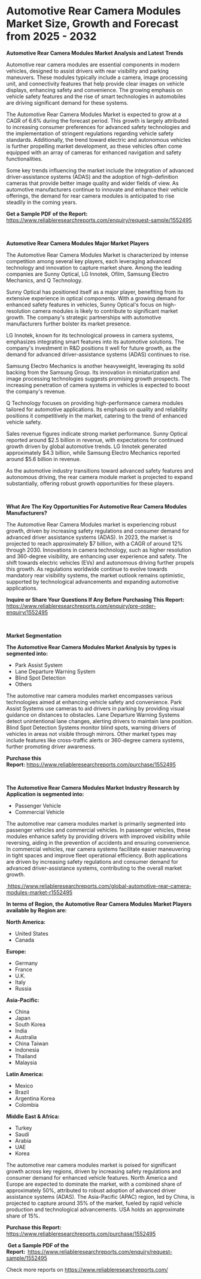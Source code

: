 <p><h1>Automotive Rear Camera Modules Market Size, Growth and Forecast from 2025 - 2032</h1></p><p><strong>Automotive Rear Camera Modules Market Analysis and Latest Trends</strong></p>
<p><p>Automotive rear camera modules are essential components in modern vehicles, designed to assist drivers with rear visibility and parking maneuvers. These modules typically include a camera, image processing unit, and connectivity features that help provide clear images on vehicle displays, enhancing safety and convenience. The growing emphasis on vehicle safety features and the rise of smart technologies in automobiles are driving significant demand for these systems.</p><p>The Automotive Rear Camera Modules Market is expected to grow at a CAGR of 6.6% during the forecast period. This growth is largely attributed to increasing consumer preferences for advanced safety technologies and the implementation of stringent regulations regarding vehicle safety standards. Additionally, the trend toward electric and autonomous vehicles is further propelling market development, as these vehicles often come equipped with an array of cameras for enhanced navigation and safety functionalities. </p><p>Some key trends influencing the market include the integration of advanced driver-assistance systems (ADAS) and the adoption of high-definition cameras that provide better image quality and wider fields of view. As automotive manufacturers continue to innovate and enhance their vehicle offerings, the demand for rear camera modules is anticipated to rise steadily in the coming years.</p></p>
<p><strong>Get a Sample PDF of the Report:&nbsp;</strong> <a href="https://www.reliableresearchreports.com/enquiry/request-sample/1552495?utm_campaign=3265&utm_medium=2&utm_source=Github&utm_content=ia&utm_term=30032025&utm_id=automotive-rear-camera-modules">https://www.reliableresearchreports.com/enquiry/request-sample/1552495</a></p>
<p>&nbsp;</p>
<p><strong>Automotive Rear Camera Modules Major Market Players</strong></p>
<p><p>The Automotive Rear Camera Modules Market is characterized by intense competition among several key players, each leveraging advanced technology and innovation to capture market share. Among the leading companies are Sunny Optical, LG Innotek, Ofilm, Samsung Electro Mechanics, and Q Technology.</p><p>Sunny Optical has positioned itself as a major player, benefiting from its extensive experience in optical components. With a growing demand for enhanced safety features in vehicles, Sunny Optical's focus on high-resolution camera modules is likely to contribute to significant market growth. The company's strategic partnerships with automotive manufacturers further bolster its market presence.</p><p>LG Innotek, known for its technological prowess in camera systems, emphasizes integrating smart features into its automotive solutions. The company's investment in R&D positions it well for future growth, as the demand for advanced driver-assistance systems (ADAS) continues to rise. </p><p>Samsung Electro Mechanics is another heavyweight, leveraging its solid backing from the Samsung Group. Its innovation in miniaturization and image processing technologies suggests promising growth prospects. The increasing penetration of camera systems in vehicles is expected to boost the company's revenue.</p><p>Q Technology focuses on providing high-performance camera modules tailored for automotive applications. Its emphasis on quality and reliability positions it competitively in the market, catering to the trend of enhanced vehicle safety.</p><p>Sales revenue figures indicate strong market performance. Sunny Optical reported around $2.5 billion in revenue, with expectations for continued growth driven by global automotive trends. LG Innotek generated approximately $4.3 billion, while Samsung Electro Mechanics reported around $5.6 billion in revenue.</p><p>As the automotive industry transitions toward advanced safety features and autonomous driving, the rear camera module market is projected to expand substantially, offering robust growth opportunities for these players.</p></p>
<p>&nbsp;</p>
<p><strong>What Are The Key Opportunities For Automotive Rear Camera Modules Manufacturers?</strong></p>
<p><p>The Automotive Rear Camera Modules market is experiencing robust growth, driven by increasing safety regulations and consumer demand for advanced driver assistance systems (ADAS). In 2023, the market is projected to reach approximately $7 billion, with a CAGR of around 12% through 2030. Innovations in camera technology, such as higher resolution and 360-degree visibility, are enhancing user experience and safety. The shift towards electric vehicles (EVs) and autonomous driving further propels this growth. As regulations worldwide continue to evolve towards mandatory rear visibility systems, the market outlook remains optimistic, supported by technological advancements and expanding automotive applications.</p></p>
<p><strong>Inquire or Share Your Questions If Any Before Purchasing This Report:</strong> <a href="https://www.reliableresearchreports.com/enquiry/pre-order-enquiry/1552495?utm_campaign=3265&utm_medium=2&utm_source=Github&utm_content=ia&utm_term=30032025&utm_id=automotive-rear-camera-modules">https://www.reliableresearchreports.com/enquiry/pre-order-enquiry/1552495</a></p>
<p>&nbsp;</p>
<p><strong>Market Segmentation</strong></p>
<p><strong>The Automotive Rear Camera Modules Market Analysis by types is segmented into:</strong></p>
<p><ul><li>Park Assist System</li><li>Lane Departure Warning System</li><li>Blind Spot Detection</li><li>Others</li></ul></p>
<p><p>The automotive rear camera modules market encompasses various technologies aimed at enhancing vehicle safety and convenience. Park Assist Systems use cameras to aid drivers in parking by providing visual guidance on distances to obstacles. Lane Departure Warning Systems detect unintentional lane changes, alerting drivers to maintain lane position. Blind Spot Detection Systems monitor blind spots, warning drivers of vehicles in areas not visible through mirrors. Other market types may include features like cross-traffic alerts or 360-degree camera systems, further promoting driver awareness.</p></p>
<p><strong>Purchase this Report:&nbsp;</strong><a href="https://www.reliableresearchreports.com/purchase/1552495?utm_campaign=3265&utm_medium=2&utm_source=Github&utm_content=ia&utm_term=30032025&utm_id=automotive-rear-camera-modules">https://www.reliableresearchreports.com/purchase/1552495</a></p>
<p>&nbsp;</p>
<p><strong>The Automotive Rear Camera Modules Market Industry Research by Application is segmented into:</strong></p>
<p><ul><li>Passenger Vehicle</li><li>Commercial Vehicle</li></ul></p>
<p><p>The automotive rear camera modules market is primarily segmented into passenger vehicles and commercial vehicles. In passenger vehicles, these modules enhance safety by providing drivers with improved visibility while reversing, aiding in the prevention of accidents and ensuring convenience. In commercial vehicles, rear camera systems facilitate easier maneuvering in tight spaces and improve fleet operational efficiency. Both applications are driven by increasing safety regulations and consumer demand for advanced driver-assistance systems, contributing to the overall market growth.</p></p>
<p><a href="https://www.reliableresearchreports.com/global-automotive-rear-camera-modules-market-r1552495?utm_campaign=3265&utm_medium=2&utm_source=Github&utm_content=ia&utm_term=30032025&utm_id=automotive-rear-camera-modules">&nbsp;https://www.reliableresearchreports.com/global-automotive-rear-camera-modules-market-r1552495</a></p>
<p><strong>In terms of Region, the Automotive Rear Camera Modules Market Players available by Region are:</strong></p>
<p>
    <p> <strong> North America: </strong>
        <ul>
            <li>United States</li>
            <li>Canada</li>
        </ul>
        </p> 
    <p> <strong> Europe: </strong>
        <ul>
            <li>Germany</li>
            <li>France</li>
            <li>U.K.</li>
            <li>Italy</li>
            <li>Russia</li>
        </ul>
        </p> 
    <p> <strong> Asia-Pacific: </strong>
        <ul>
            <li>China</li>
            <li>Japan</li>
            <li>South Korea</li>
            <li>India</li>
            <li>Australia</li>
            <li>China Taiwan</li>
            <li>Indonesia</li>
            <li>Thailand</li>
            <li>Malaysia</li>
        </ul>
        </p> 
    <p> <strong> Latin America: </strong>
        <ul>
            <li>Mexico</li>
            <li>Brazil</li>
            <li>Argentina Korea</li>
            <li>Colombia</li>
        </ul>
        </p> 
    <p> <strong> Middle East & Africa: </strong>
        <ul>
            <li>Turkey</li>
            <li>Saudi</li>
            <li>Arabia</li>
            <li>UAE</li>
            <li>Korea</li>
        </ul>
    </p>
    </p>
<p><p>The automotive rear camera modules market is poised for significant growth across key regions, driven by increasing safety regulations and consumer demand for enhanced vehicle features. North America and Europe are expected to dominate the market, with a combined share of approximately 50%, attributed to robust adoption of advanced driver assistance systems (ADAS). The Asia-Pacific (APAC) region, led by China, is projected to capture around 35% of the market, fueled by rapid vehicle production and technological advancements. USA holds an approximate share of 15%.</p></p>
<p><strong>Purchase this Report: </strong><a href="https://www.reliableresearchreports.com/purchase/1552495?utm_campaign=3265&utm_medium=2&utm_source=Github&utm_content=ia&utm_term=30032025&utm_id=automotive-rear-camera-modules">https://www.reliableresearchreports.com/purchase/1552495</a></p>
<p>&nbsp;<strong>Get a Sample PDF of the Report:&nbsp;&nbsp;</strong><a href="https://www.reliableresearchreports.com/enquiry/request-sample/1552495?utm_campaign=3265&utm_medium=2&utm_source=Github&utm_content=ia&utm_term=30032025&utm_id=automotive-rear-camera-modules">https://www.reliableresearchreports.com/enquiry/request-sample/1552495</a></p>
<p><strong></strong></p>
<p>Check more reports on <a href="https://www.reliableresearchreports.com/?utm_campaign=3265&utm_medium=2&utm_source=Github&utm_content=ia&utm_term=30032025&utm_id=automotive-rear-camera-modules">https://www.reliableresearchreports.com/</a></p>
